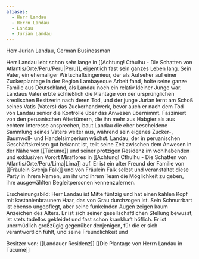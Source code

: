 ```yaml
---
aliases:
  - Herr Landau
  - Herrn Landau
  - Landau
  - Jurian Landau
---
```

Herr Jurian Landau, German Businessman

Herr Landau lebt schon sehr lange in [[Achtung! Cthulhu - Die Schatten von Atlantis/Orte/Peru/Peru|Peru]], eigentlich fast sein ganzes Leben lang. Sein Vater, ein ehemaliger Wirtschaftsingenieur, der als Aufseher auf einer Zuckerplantage in der Region Lambayeque Arbeit fand, holte seine ganze Familie aus Deutschland, als Landau noch ein relativ kleiner Junge war. Landaus Vater erbte schließlich die Plantage von der ursprünglichen kreolischen Besitzerin nach deren Tod, und der junge Jurian lernt am Schoß seines Vatis (Vaters) das Zuckerhandwerk, bevor auch er nach dem Tod von Landau senior die Kontrolle über das Anwesen übernimmt. Fasziniert von den peruanischen Altertümern, die ihn mehr aus Habgier als aus echtem Interesse ansprechen, baut Landau die eher bescheidene Sammlung seines Vaters weiter aus, während sein eigenes Zucker-, Baumwoll- und Handelsimperium wächst. Landau, der in peruanischen Geschäftskreisen gut bekannt ist, teilt seine Zeit zwischen dem Anwesen in der Nähe von [[Túcume]] und seiner protzigen Residenz im wohlhabenden und exklusiven Vorort Miraflores in [[Achtung! Cthulhu - Die Schatten von Atlantis/Orte/Peru/Lima|Lima]] auf. Er ist ein alter Freund der Familie von [[Fräulein Svenja Falk]] und von Fräulein Falk selbst und veranstaltet diese Party in ihrem Namen, um ihr und ihrem Team die Möglichkeit zu geben, ihre ausgewählten Begleitpersonen kennenzulernen.

Erscheinungsbild: Herr Landau ist Mitte fünfzig und hat einen kahlen Kopf mit kastanienbraunem Haar, das von Grau durchzogen ist. Sein Schnurrbart ist ebenso ungepflegt, aber seine funkelnden Augen zeigen kaum Anzeichen des Alters. Er ist sich seiner gesellschaftlichen Stellung bewusst, ist stets tadellos gekleidet und fast schon krankhaft höflich. Er ist unermüdlich großzügig gegenüber denjenigen, für die er sich verantwortlich fühlt, und seine Freundlichkeit und


Besitzer von:
[[Landauer Residenz]]
[[Die Plantage von Herrn Landau in Túcume]]